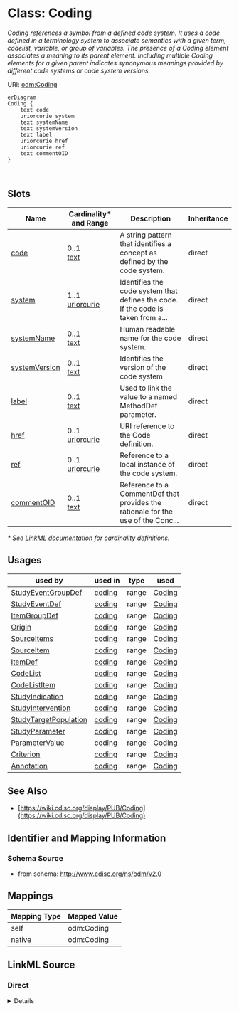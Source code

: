 # Class: Coding

_Coding references a symbol from a defined code system. It uses a code defined in a terminology system to associate semantics with a given term, codelist, variable, or group of variables. The presence of a Coding element associates a meaning to its parent element. Including multiple Coding elements for a given parent indicates synonymous meanings provided by different code systems or code system versions._




URI: [odm:Coding](http://www.cdisc.org/ns/odm/v2.0/Coding)


```mermaid
erDiagram
Coding {
    text code  
    uriorcurie system  
    text systemName  
    text systemVersion  
    text label  
    uriorcurie href  
    uriorcurie ref  
    text commentOID  
}



```



<!-- no inheritance hierarchy -->


## Slots

| Name | Cardinality* and Range | Description | Inheritance |
| ---  | --- | --- | --- |
| [code](code.md) | 0..1 <br/> [text](text.md) | A string pattern that identifies a concept as defined by the code system. | direct |
| [system](system.md) | 1..1 <br/> [uriorcurie](uriorcurie.md) | Identifies the code system that defines the code. If the code is taken from a... | direct |
| [systemName](systemName.md) | 0..1 <br/> [text](text.md) | Human readable name for the code system. | direct |
| [systemVersion](systemVersion.md) | 0..1 <br/> [text](text.md) | Identifies the version of the code system | direct |
| [label](label.md) | 0..1 <br/> [text](text.md) | Used to link the value to a named MethodDef parameter. | direct |
| [href](href.md) | 0..1 <br/> [uriorcurie](uriorcurie.md) | URI reference to the Code definition. | direct |
| [ref](ref.md) | 0..1 <br/> [uriorcurie](uriorcurie.md) | Reference to a local instance of the code system. | direct |
| [commentOID](commentOID.md) | 0..1 <br/> [text](text.md) | Reference to a CommentDef that provides the rationale for the use of the Conc... | direct |

_* See [LinkML documentation](https://linkml.io/linkml/schemas/slots.html#slot-cardinality) for cardinality definitions._




## Usages

| used by | used in | type | used |
| ---  | --- | --- | --- |
| [StudyEventGroupDef](StudyEventGroupDef.md) | [coding](coding.md) | range | [Coding](Coding.md) |
| [StudyEventDef](StudyEventDef.md) | [coding](coding.md) | range | [Coding](Coding.md) |
| [ItemGroupDef](ItemGroupDef.md) | [coding](coding.md) | range | [Coding](Coding.md) |
| [Origin](Origin.md) | [coding](coding.md) | range | [Coding](Coding.md) |
| [SourceItems](SourceItems.md) | [coding](coding.md) | range | [Coding](Coding.md) |
| [SourceItem](SourceItem.md) | [coding](coding.md) | range | [Coding](Coding.md) |
| [ItemDef](ItemDef.md) | [coding](coding.md) | range | [Coding](Coding.md) |
| [CodeList](CodeList.md) | [coding](coding.md) | range | [Coding](Coding.md) |
| [CodeListItem](CodeListItem.md) | [coding](coding.md) | range | [Coding](Coding.md) |
| [StudyIndication](StudyIndication.md) | [coding](coding.md) | range | [Coding](Coding.md) |
| [StudyIntervention](StudyIntervention.md) | [coding](coding.md) | range | [Coding](Coding.md) |
| [StudyTargetPopulation](StudyTargetPopulation.md) | [coding](coding.md) | range | [Coding](Coding.md) |
| [StudyParameter](StudyParameter.md) | [coding](coding.md) | range | [Coding](Coding.md) |
| [ParameterValue](ParameterValue.md) | [coding](coding.md) | range | [Coding](Coding.md) |
| [Criterion](Criterion.md) | [coding](coding.md) | range | [Coding](Coding.md) |
| [Annotation](Annotation.md) | [coding](coding.md) | range | [Coding](Coding.md) |






## See Also

* [https://wiki.cdisc.org/display/PUB/Coding](https://wiki.cdisc.org/display/PUB/Coding)

## Identifier and Mapping Information







### Schema Source


* from schema: http://www.cdisc.org/ns/odm/v2.0





## Mappings

| Mapping Type | Mapped Value |
| ---  | ---  |
| self | odm:Coding |
| native | odm:Coding |





## LinkML Source

<!-- TODO: investigate https://stackoverflow.com/questions/37606292/how-to-create-tabbed-code-blocks-in-mkdocs-or-sphinx -->

### Direct

<details>
```yaml
name: Coding
description: Coding references a symbol from a defined code system. It uses a code
  defined in a terminology system to associate semantics with a given term, codelist,
  variable, or group of variables. The presence of a Coding element associates a meaning
  to its parent element. Including multiple Coding elements for a given parent indicates
  synonymous meanings provided by different code systems or code system versions.
from_schema: http://www.cdisc.org/ns/odm/v2.0
see_also:
- https://wiki.cdisc.org/display/PUB/Coding
rank: 1000
slots:
- code
- system
- systemName
- systemVersion
- label
- href
- ref
- commentOID
slot_usage:
  code:
    name: code
    description: A string pattern that identifies a concept as defined by the code
      system.
    comments:
    - 'Optional

      range: text

      When not provided, all codes in the code system are allowed. For example, when
      referencing the complete set of codes from the MedDRA code system.'
    domain_of:
    - FormalExpression
    - Coding
    range: text
  system:
    name: system
    description: Identifies the code system that defines the code. If the code is
      taken from a code system resource then the URL for the code system should be
      used.
    comments:
    - 'Required

      range: URI'
    domain_of:
    - Coding
    range: uriorcurie
    required: true
  systemName:
    name: systemName
    description: Human readable name for the code system.
    comments:
    - 'Optional

      range: text'
    domain_of:
    - Coding
    range: text
  systemVersion:
    name: systemVersion
    description: Identifies the version of the code system
    comments:
    - 'Optional

      range: text'
    domain_of:
    - Coding
    range: text
  label:
    name: label
    description: Used to link the value to a named MethodDef parameter.
    comments:
    - 'Optional

      range: text'
    domain_of:
    - Resource
    - Coding
    range: text
  href:
    name: href
    description: URI reference to the Code definition.
    comments:
    - 'Optional

      range: URI'
    domain_of:
    - Leaf
    - Include
    - ExternalCodeLib
    - Image
    - Coding
    range: uriorcurie
  ref:
    name: ref
    description: Reference to a local instance of the code system.
    comments:
    - 'Optional

      range: URI'
    domain_of:
    - ExternalCodeLib
    - Coding
    range: uriorcurie
  commentOID:
    name: commentOID
    description: Reference to a CommentDef that provides the rationale for the use
      of the Concept.
    comments:
    - 'Optional

      range: oidref

      Must match the OID attribute of a CommentDef element within in this Study/MetaDataVersion.'
    domain_of:
    - MetaDataVersion
    - Standard
    - WhereClauseDef
    - StudyEventGroupDef
    - StudyEventDef
    - ItemGroupDef
    - ItemDef
    - CodeList
    - CodeListItem
    - MethodDef
    - ConditionDef
    - Coding
    range: text
class_uri: odm:Coding

```
</details>

### Induced

<details>
```yaml
name: Coding
description: Coding references a symbol from a defined code system. It uses a code
  defined in a terminology system to associate semantics with a given term, codelist,
  variable, or group of variables. The presence of a Coding element associates a meaning
  to its parent element. Including multiple Coding elements for a given parent indicates
  synonymous meanings provided by different code systems or code system versions.
from_schema: http://www.cdisc.org/ns/odm/v2.0
see_also:
- https://wiki.cdisc.org/display/PUB/Coding
rank: 1000
slot_usage:
  code:
    name: code
    description: A string pattern that identifies a concept as defined by the code
      system.
    comments:
    - 'Optional

      range: text

      When not provided, all codes in the code system are allowed. For example, when
      referencing the complete set of codes from the MedDRA code system.'
    domain_of:
    - FormalExpression
    - Coding
    range: text
  system:
    name: system
    description: Identifies the code system that defines the code. If the code is
      taken from a code system resource then the URL for the code system should be
      used.
    comments:
    - 'Required

      range: URI'
    domain_of:
    - Coding
    range: uriorcurie
    required: true
  systemName:
    name: systemName
    description: Human readable name for the code system.
    comments:
    - 'Optional

      range: text'
    domain_of:
    - Coding
    range: text
  systemVersion:
    name: systemVersion
    description: Identifies the version of the code system
    comments:
    - 'Optional

      range: text'
    domain_of:
    - Coding
    range: text
  label:
    name: label
    description: Used to link the value to a named MethodDef parameter.
    comments:
    - 'Optional

      range: text'
    domain_of:
    - Resource
    - Coding
    range: text
  href:
    name: href
    description: URI reference to the Code definition.
    comments:
    - 'Optional

      range: URI'
    domain_of:
    - Leaf
    - Include
    - ExternalCodeLib
    - Image
    - Coding
    range: uriorcurie
  ref:
    name: ref
    description: Reference to a local instance of the code system.
    comments:
    - 'Optional

      range: URI'
    domain_of:
    - ExternalCodeLib
    - Coding
    range: uriorcurie
  commentOID:
    name: commentOID
    description: Reference to a CommentDef that provides the rationale for the use
      of the Concept.
    comments:
    - 'Optional

      range: oidref

      Must match the OID attribute of a CommentDef element within in this Study/MetaDataVersion.'
    domain_of:
    - MetaDataVersion
    - Standard
    - WhereClauseDef
    - StudyEventGroupDef
    - StudyEventDef
    - ItemGroupDef
    - ItemDef
    - CodeList
    - CodeListItem
    - MethodDef
    - ConditionDef
    - Coding
    range: text
attributes:
  code:
    name: code
    description: A string pattern that identifies a concept as defined by the code
      system.
    comments:
    - 'Optional

      range: text

      When not provided, all codes in the code system are allowed. For example, when
      referencing the complete set of codes from the MedDRA code system.'
    from_schema: http://www.cdisc.org/ns/odm/v2.0
    rank: 1000
    identifier: false
    alias: code
    owner: Coding
    domain_of:
    - FormalExpression
    - Coding
    range: text
  system:
    name: system
    description: Identifies the code system that defines the code. If the code is
      taken from a code system resource then the URL for the code system should be
      used.
    comments:
    - 'Required

      range: URI'
    from_schema: http://www.cdisc.org/ns/odm/v2.0
    rank: 1000
    alias: system
    owner: Coding
    domain_of:
    - Coding
    range: uriorcurie
    required: true
  systemName:
    name: systemName
    description: Human readable name for the code system.
    comments:
    - 'Optional

      range: text'
    from_schema: http://www.cdisc.org/ns/odm/v2.0
    rank: 1000
    alias: systemName
    owner: Coding
    domain_of:
    - Coding
    range: text
  systemVersion:
    name: systemVersion
    description: Identifies the version of the code system
    comments:
    - 'Optional

      range: text'
    from_schema: http://www.cdisc.org/ns/odm/v2.0
    rank: 1000
    alias: systemVersion
    owner: Coding
    domain_of:
    - Coding
    range: text
  label:
    name: label
    description: Used to link the value to a named MethodDef parameter.
    comments:
    - 'Optional

      range: text'
    from_schema: http://www.cdisc.org/ns/odm/v2.0
    rank: 1000
    alias: label
    owner: Coding
    domain_of:
    - Resource
    - Coding
    range: text
  href:
    name: href
    description: URI reference to the Code definition.
    comments:
    - 'Optional

      range: URI'
    from_schema: http://www.cdisc.org/ns/odm/v2.0
    rank: 1000
    alias: href
    owner: Coding
    domain_of:
    - Leaf
    - Include
    - ExternalCodeLib
    - Image
    - Coding
    range: uriorcurie
  ref:
    name: ref
    description: Reference to a local instance of the code system.
    comments:
    - 'Optional

      range: URI'
    from_schema: http://www.cdisc.org/ns/odm/v2.0
    rank: 1000
    alias: ref
    owner: Coding
    domain_of:
    - ExternalCodeLib
    - Coding
    range: uriorcurie
  commentOID:
    name: commentOID
    description: Reference to a CommentDef that provides the rationale for the use
      of the Concept.
    comments:
    - 'Optional

      range: oidref

      Must match the OID attribute of a CommentDef element within in this Study/MetaDataVersion.'
    from_schema: http://www.cdisc.org/ns/odm/v2.0
    rank: 1000
    alias: commentOID
    owner: Coding
    domain_of:
    - MetaDataVersion
    - Standard
    - WhereClauseDef
    - StudyEventGroupDef
    - StudyEventDef
    - ItemGroupDef
    - ItemDef
    - CodeList
    - CodeListItem
    - MethodDef
    - ConditionDef
    - Coding
    range: text
class_uri: odm:Coding

```
</details>